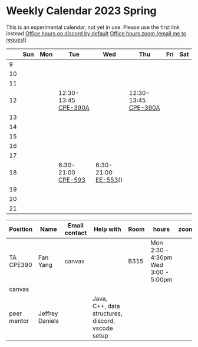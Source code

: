 # Weekly Calendar 2023 Spring

This is an experimental calendar, not yet in use. Please use the first link instead
[Office hours on discord by default]()
[Office hours zoom (email me to request)](https://stevens.zoom.us/j/98309917165)

|   | Sun | Mon | Tue | Wed | Thu | Fri | Sat |
|---| --- | --- | --- | --- | --- | --- | --- |
| 9 |     |     |     |     |     |     |     |
|10 |     |     |     |     |     |     |     |
|11 |     |     |     |     |     |     |     |
|12 |     |     | 12:30-13:45 <br/>[CPE-390A]() |     | 12:30-13:45 <br/>[CPE-390A]()   |     |     |     |
|13 |     |     |     |     |     |     |     |
|14 |     |     |     |     |     |     |     |     |
|15 |     |     |     |     |     |     |     |
|16 |     |     |     |     |     |     |     |
|17 |     |     |     |     |     |     |     |
|18 |     |     |  6:30-21:00 <br/>[CPE-593]()  | 6:30-21:00 <br/>[EE-553]()() |     |     |     |
|19 |     |     |     |     |     |     |     |
|20 |     |     |     |     |     |     |     |
|21 |     |     |     |     |     |     |     |

| Position      | Name          | Email contact      | Help with     | Room   | hours     | zoom |
|---------------| ------------- | ------------------ | ------------- | ------ | --------- | ---- |
| TA CPE390     | Fan Yang      | canvas             |               | B315   |Mon 2:30 - 4:30pm <br/> Wed 3:00 - 5:00pm |      |
|  canvas             |               |        |          |      |
| peer mentor   | Jeffrey Daniels  |                    | Java, C++, data structures, discord, vscode setup |           |      |

